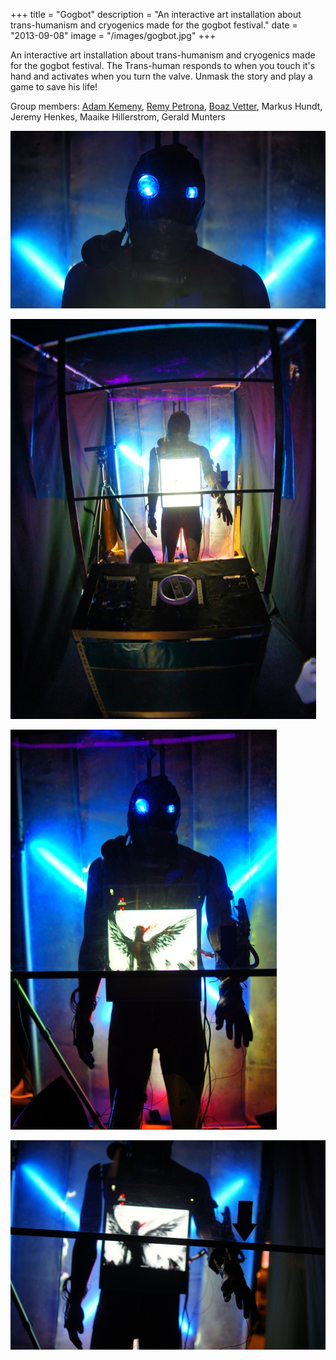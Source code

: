 +++
title = "Gogbot"
description = "An interactive art installation about trans-humanism and cryogenics made for the gogbot festival."
date = "2013-09-08"
image = "/images/gogbot.jpg"
+++

An interactive art installation about trans-humanism and cryogenics made for the gogbot festival.
The Trans-human responds to when you touch it's hand and activates when you turn the valve.
Unmask the story and play a game to save his life!

Group members: [Adam Kemeny](http://adamk.net/), [Remy Petrona](https://portfolio.cr.utwente.nl/student/remypetrona/), [Boaz Vetter](http://boazvetter.nl/), Markus Hundt, Jeremy Henkes, Maaike Hillerstrom, Gerald Munters

![gogbot1](gogbot1.jpg)

![gogbot2](gogbot2.jpg)

![gogbot3](gogbot3.jpg)

![gogbot4](gogbot4.jpg)
